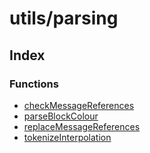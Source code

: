 # utils/parsing

## Index

### Functions

- [checkMessageReferences](functions/checkMessageReferences.md)
- [parseBlockColour](functions/parseBlockColour.md)
- [replaceMessageReferences](functions/replaceMessageReferences.md)
- [tokenizeInterpolation](functions/tokenizeInterpolation.md)
